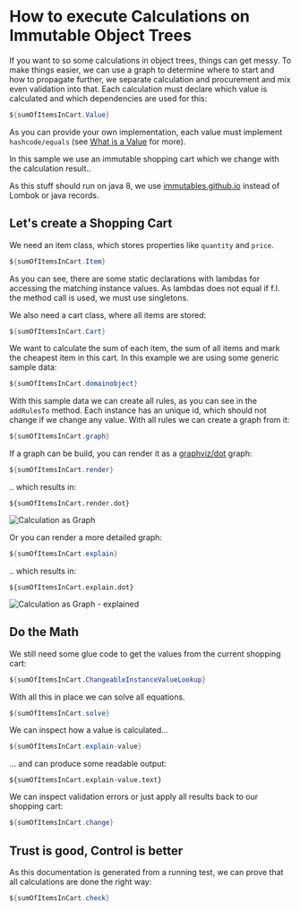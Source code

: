 # How to execute Calculations on Immutable Object Trees

If you want to so some calculations in object trees, things can get messy. To make things easier, we can use a graph to
determine where to start and how to propagate further, we separate calculation and procurement and mix even validation
into that. Each calculation must declare which value is calculated and which dependencies are used for this:

```java
${sumOfItemsInCart.Value}
```
As you can provide your own implementation, each value must implement `hashcode/equals` (see [What is a Value](WhatIsAValue.md) for more).

In this sample we use an immutable shopping cart which we change with the calculation result..

As this stuff should run on java 8, we use [immutables.github.io](https://immutables.github.io) instead of Lombok or java records.

## Let's create a Shopping Cart                                                                                              

We need an item class, which stores properties like `quantity` and `price`.

```java
${sumOfItemsInCart.Item}
```
As you can see, there are some static declarations with lambdas for accessing the matching instance values. As lambdas
does not equal if f.I. the method call is used, we must use singletons.

We also need a cart class, where all items are stored:

```java
${sumOfItemsInCart.Cart}
```

We want to calculate the sum of each item, the sum of all items and mark the cheapest item in this cart.
In this example we are using some generic sample data:

```java
${sumOfItemsInCart.domainobject}
```

With this sample data we can create all rules, as you can see in the `addRulesTo` method. Each instance has an unique id, 
which should not change if we change any value. With all rules we can create a graph from it:

```java
${sumOfItemsInCart.graph}
```
                                                                                          
If a graph can be build, you can render it as a [graphviz/dot](https://graphviz.org/doc/info/lang.html) graph:

```java
${sumOfItemsInCart.render}
```

.. which results in:

```text
${sumOfItemsInCart.render.dot}
```

![Calculation as Graph](${sumOfItemsInCart.render.dot.svg})

Or you can render a more detailed graph:

```java
${sumOfItemsInCart.explain}
```

.. which results in:

```text
${sumOfItemsInCart.explain.dot}
```

![Calculation as Graph - explained](${sumOfItemsInCart.explain.dot.svg})

## Do the Math                     

We still need some glue code to get the values from the current shopping cart:

```java
${sumOfItemsInCart.ChangeableInstanceValueLookup}
```

With all this in place we can solve all equations.

```java
${sumOfItemsInCart.solve}
```

We can inspect how a value is calculated...                                

```java
${sumOfItemsInCart.explain-value}
```

... and can produce some readable output:
```
${sumOfItemsInCart.explain-value.text}
```

We can inspect validation errors or just apply all results back to
our shopping cart:

```java
${sumOfItemsInCart.change}
```

## Trust is good, Control is better

As this documentation is generated from a running test, we can prove that
all calculations are done the right way:

```java
${sumOfItemsInCart.check}
```
